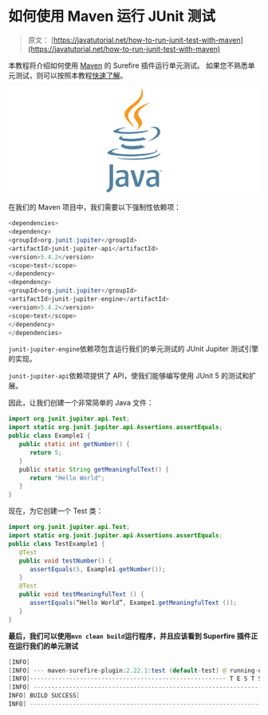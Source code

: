 # 如何使用 Maven 运行 JUnit 测试

> 原文： [https://javatutorial.net/how-to-run-junit-test-with-maven](https://javatutorial.net/how-to-run-junit-test-with-maven)

本教程将介绍如何使用 [Maven](https://javatutorial.net/how-to-install-maven-on-windows-linux-and-mac) 的 Surefire 插件运行单元测试。 如果您不熟悉单元测试，则可以按照本教程[快速了解](https://javatutorial.net/how-to-use-junit-for-unit-testing)。

![java-featured-image](img/e0db051dedc1179e7424b6d998a6a772.jpg)

在我们的 Maven 项目中，我们需要以下强制性依赖项：

```java
<dependencies>    
<dependency>        
<groupId>org.junit.jupiter</groupId>        
<artifactId>junit-jupiter-api</artifactId>        
<version>5.4.2</version>        
<scope>test</scope>    
</dependency>    
<dependency>       
<groupId>org.junit.jupiter</groupId>        
<artifactId>junit-jupiter-engine</artifactId>        
<version>5.4.2</version>        
<scope>test</scope>    
</dependency>
</dependencies>
```

`junit-jupiter-engine`依赖项包含运行我们的单元测试的 JUnit Jupiter 测试引擎的实现。

`junit-jupiter-api`依赖项提供了 API，使我们能够编写使用 JUnit 5 的测试和扩展。

因此，让我们创建一个非常简单的 Java 文件：

```java
import org.junit.jupiter.api.Test;
import static org.junit.jupiter.api.Assertions.assertEquals;
public class Example1 {           
   public static int getNumber() {                        
      return 5;            
   }
   public static String getMeaningfulText() {                        
      return "Hello World";            
   }
}
```

现在，为它创建一个 Test 类：

```java
import org.junit.jupiter.api.Test;
import static org.junit.jupiter.api.Assertions.assertEquals;
public class TestExample1 {   
   @Test            
   public void testNumber() {                         
      assertEquals(5, Example1.getNumber());            
   }
   @Test            
   public void testMeaningfulText () {                         
      assertEquals(“Hello World”, Exampe1.getMeaningfulText ());            
   }    
}
```

**最后，我们可以使用`mvn clean build`运行程序，并且应该看到 Superfire 插件正在运行我们的单元测试**

```java
[INFO]
[INFO] --- maven-surefire-plugin:2.22.1:test (default-test) @ running-unit-tests ---
[INFO]------------------------------------------------------- T E S T S-------------------------------------------------------Running net.javatutorial.junit5.JUnit5Example1Tests run: 1, Failures: 0, Errors: 0, Skipped: 0, Time elapsed: 0.039 sec -in net.javatutorial.junit5.JUnit5Example1Results :Tests run: 1, Failures: 0, Errors: 0, Skipped: 0
[INFO] ------------------------------------------------------------------------[
INFO] BUILD SUCCESS[
INFO] ------------------------------------------------------------------------
```
